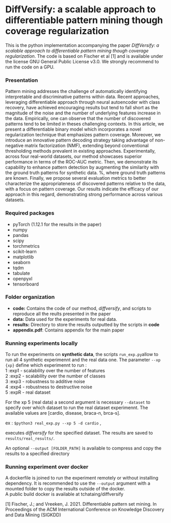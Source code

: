 # DiffVersify: a scalable approach to differentiable pattern mining though coverage regularization



This is the python implementation accompanying the paper *DiffVersify: a scalable approach to differentiable pattern mining though coverage regularization*.
The code is based on Fischer et al [1] and is available under the license GNU General Public License v3.0. We strongly recommend to run the code on a GPU.

### Presentation
Pattern mining addresses the challenge of automatically identifying interpretable and discriminative patterns within data. 
Recent approaches, leveraging differentiable approach through neural autoencoder with class recovery, have achieved encouraging results but tend to fall short as the magnitude of the noise and the number of underlying features increase in the data. 
Empirically, one can observe that the number of discovered patterns tend to be limited in theses challenging contexts. 
In this article, we present a differentiable binary model which incorporates a novel regularization technique that emphasizes pattern coverage.
Moreover, we introduce an innovative pattern decoding strategy taking advantage of non-negative matrix factorization (NMF), extending beyond conventional thresholding methods prevalent in existing approaches. 
Experimentally, across four real-world datasets, our method showcases superior performance in terms of the ROC-AUC metric.
Then, we demonstrate its capability to enhance pattern detection by augmenting the similarity with the ground truth patterns for synthetic data. %, where ground truth patterns are known. 
Finally, we propose several evaluation metrics to better characterize the appropriateness of discovered patterns relative to the data, with a focus on pattern coverage. 
Our results indicate the efficacy of our approach in this regard, demonstrating strong performance across various datasets.

### Required packages
- pyTorch (1.12.1 for the results in the paper)
- numpy
- pandas
- scipy 
- torchmetrics 
- scikit-learn 
- matplotlib 
- seaborn 
- tqdm 
- tabulate 
- openpyxl 
- tensorboard

### Folder organization
- **code:** Contains the code of our method, *diffversify*, and scripts to reproduce all the reults presented in the paper
- **data:** Data used for the experiments for real data. 
- **results:** Directory to store the results outputted by the scripts in **code**
- **appendix.pdf**: Contains appendix for the main paper 

### Running experiments locally 
To run the experiments on **synthetic data**, the scripts `run_exp.py`allow to run all 4 synthetic experimennt and the real data one.
The parameter `--xp {xp}` define which experimennt to run :  
    1 :exp1 - scalability over the number of features  
    2 :exp2 - scalability over the number of classes  
    3 :exp3 - robustness to additive noise  
    4 :exp4 - robustness to destructive noise  
    5 :expR - real dataset   

For the xp 5 (real data) a second argument is necessary `--dataset` to specify over which dataset to run the real dataset experimennt. The available values are [cardio, disease, braca-n, brca-s].

ex : `$python3 real_exp.py --xp 5 -d cardio` ,

executes *diffversify* for the specified dataset. The results are saved to `results/real_results/`.

An optional `--output [FOLDER_PATH]` is available to compress and copy the results to a specified directory 

###  Running experiment over docker
A dockerfile is joined to run the experiment remotely or without installing dependency.
It is recommended to use the `--output` argument with a mounted folder to copy the results outside of the docker.  
A public build docker is available at tchataing/diffversify



[1] Fischer, J.; and Vreeken, J. 2021. Differentiable pattern set mining.
    In Proceedings of the ACM International Conference on Knowledge Discovery and Data Mining (SIGKDD)
